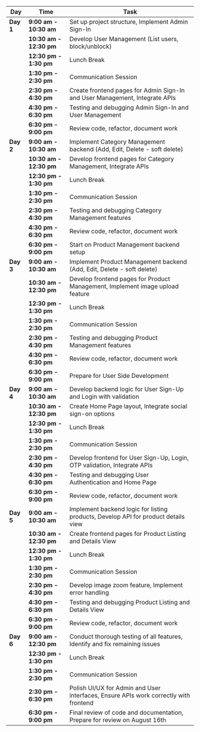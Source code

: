 | **Day**          | **Time**                | **Task**                                                                              |
|------------------|-------------------------|---------------------------------------------------------------------------------------|
| **Day 1**        | **9:00 am - 10:30 am**  | Set up project structure, Implement Admin Sign-In                                      |
|                  | **10:30 am - 12:30 pm** | Develop User Management (List users, block/unblock)                                    |
|                  | **12:30 pm - 1:30 pm**  | Lunch Break                                                                            |
|                  | **1:30 pm - 2:30 pm**   | Communication Session                                                                  |
|                  | **2:30 pm - 4:30 pm**   | Create frontend pages for Admin Sign-In and User Management, Integrate APIs            |
|                  | **4:30 pm - 6:30 pm**   | Testing and debugging Admin Sign-In and User Management                                |
|                  | **6:30 pm - 9:00 pm**   | Review code, refactor, document work                                                   |
| **Day 2**        | **9:00 am - 10:30 am**  | Implement Category Management backend (Add, Edit, Delete - soft delete)                |
|                  | **10:30 am - 12:30 pm** | Develop frontend pages for Category Management, Integrate APIs                         |
|                  | **12:30 pm - 1:30 pm**  | Lunch Break                                                                            |
|                  | **1:30 pm - 2:30 pm**   | Communication Session                                                                  |
|                  | **2:30 pm - 4:30 pm**   | Testing and debugging Category Management features                                     |
|                  | **4:30 pm - 6:30 pm**   | Review code, refactor, document work                                                   |
|                  | **6:30 pm - 9:00 pm**   | Start on Product Management backend setup                                              |
| **Day 3**        | **9:00 am - 10:30 am**  | Implement Product Management backend (Add, Edit, Delete - soft delete)                 |
|                  | **10:30 am - 12:30 pm** | Develop frontend pages for Product Management, Implement image upload feature          |
|                  | **12:30 pm - 1:30 pm**  | Lunch Break                                                                            |
|                  | **1:30 pm - 2:30 pm**   | Communication Session                                                                  |
|                  | **2:30 pm - 4:30 pm**   | Testing and debugging Product Management features                                      |
|                  | **4:30 pm - 6:30 pm**   | Review code, refactor, document work                                                   |
|                  | **6:30 pm - 9:00 pm**   | Prepare for User Side Development                                                      |
| **Day 4**        | **9:00 am - 10:30 am**  | Develop backend logic for User Sign-Up and Login with validation                       |
|                  | **10:30 am - 12:30 pm** | Create Home Page layout, Integrate social sign-on options                              |
|                  | **12:30 pm - 1:30 pm**  | Lunch Break                                                                            |
|                  | **1:30 pm - 2:30 pm**   | Communication Session                                                                  |
|                  | **2:30 pm - 4:30 pm**   | Develop frontend for User Sign-Up, Login, OTP validation, Integrate APIs               |
|                  | **4:30 pm - 6:30 pm**   | Testing and debugging User Authentication and Home Page                                |
|                  | **6:30 pm - 9:00 pm**   | Review code, refactor, document work                                                   |
| **Day 5**        | **9:00 am - 10:30 am**  | Implement backend logic for listing products, Develop API for product details view     |
|                  | **10:30 am - 12:30 pm** | Create frontend pages for Product Listing and Details View                             |
|                  | **12:30 pm - 1:30 pm**  | Lunch Break                                                                            |
|                  | **1:30 pm - 2:30 pm**   | Communication Session                                                                  |
|                  | **2:30 pm - 4:30 pm**   | Develop image zoom feature, Implement error handling                                   |
|                  | **4:30 pm - 6:30 pm**   | Testing and debugging Product Listing and Details View                                 |
|                  | **6:30 pm - 9:00 pm**   | Review code, refactor, document work                                                   |
| **Day 6**        | **9:00 am - 12:30 pm**  | Conduct thorough testing of all features, Identify and fix remaining issues            |
|                  | **12:30 pm - 1:30 pm**  | Lunch Break                                                                            |
|                  | **1:30 pm - 2:30 pm**   | Communication Session                                                                  |
|                  | **2:30 pm - 6:30 pm**   | Polish UI/UX for Admin and User interfaces, Ensure APIs work correctly with frontend   |
|                  | **6:30 pm - 9:00 pm**   | Final review of code and documentation, Prepare for review on August 16th              |
